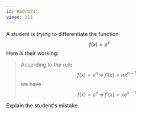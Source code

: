 ```yaml
---
id: R6OrDZ4i
vimeo: 111
---
```


A student is trying to differentiate the function
$$
f(x) = e^x
$$
Here is their working:

<blockquote>

According to the rule
$$
f(x) = x^n \, \Rightarrow \, f'(x) = nx^{n-1}
$$
we have
$$
f(x) = e^x \, \Rightarrow \, f'(x) = xe^{x-1}
$$

</blockquote>

Explain the student's mistake.
